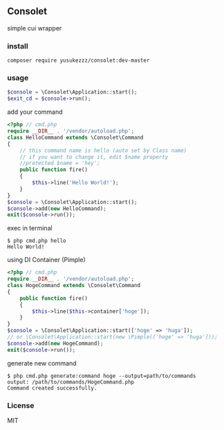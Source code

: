 ## Consolet

simple cui wrapper

### install

    composer require yusukezzz/consolet:dev-master

### usage

```PHP
$console = \Consolet\Application::start();
$exit_cd = $console->run();
```

add your command

```PHP
<?php // cmd.php
require __DIR__ . '/vendor/autoload.php';
class HelloCommand extends \Consolet\Command
{
    // this command name is hello (auto set by Class name)
    // if you want to change it, edit $name property
    //protected $name = 'hey';
    public function fire()
    {
        $this->line('Hello World!');
    }
}
$console = \Consolet\Application::start();
$console->add(new HelloCommand);
exit($console->run());
```

exec in terminal


    $ php cmd.php hello
    Hello World!

using DI Container (Pimple)

```PHP
<?php // cmd.php
require __DIR__ . '/vendor/autoload.php';
class HogeCommand extends \Consolet\Command
{
    public function fire()
    {
        $this->line($this->container['hoge']);
    }
}
$console = \Consolet\Application::start(['hoge' => 'huga']);
// or \Consolet\Application::start(new \Pimple(['hoge' => 'huga']));
$console->add(new HogeCommand);
exit($console->run());
```

generate new command

    $ php cmd.php generate:command hoge --output=path/to/commands
    output: /path/to/commands/HogeCommand.php
    Command created successfully.

### License

MIT

